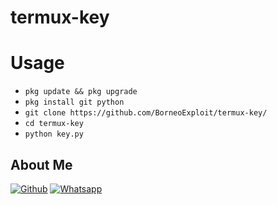 # termux-key
# Usage
* ```pkg update && pkg upgrade```
* ```pkg install git python```
* ```git clone https://github.com/BorneoExploit/termux-key/```
* ```cd termux-key```
* ```python key.py```

## About Me
[![Github](https://img.shields.io/badge/Github-BorneoExploit-green?style=for-the-badge&logo=github)](https://github.com/BorneoExploit)
[![Whatsapp](https://img.shields.io/badge/Whatsapp-AriefDev-green?style=for-the-badge&logo=whatsapp)](https://wa.me/6282211591052) 
